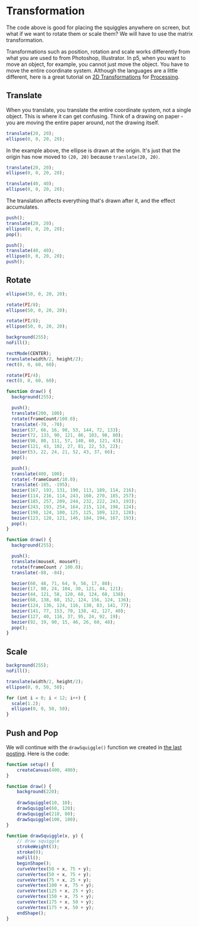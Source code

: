 # Transformation

The code above is good for placing the squiggles anywhere on screen, but what if we want to rotate them or scale them? We will have to use the matrix transformation.

Transformations such as position, rotation and scale works differently from what you are used to from Photoshop, Illustrator. In p5, when you want to move an object, for example, you cannot just move the object. You have to move the entire coordinate system. Although the languages are a little different, here is a great tutorial on [2D Transformations](https://processing.org/tutorials/transform2d/) for [Processing](http://processing.org).


## Translate

When you translate, you translate the entire coordinate system, not a single object. This is where it can get confusing. Think of a drawing on paper - you are moving the entire paper around, not the drawing itself.

```js
translate(20, 20);
ellipse(0, 0, 20, 20);
```
In the example above, the ellipse is drawn at the origin. It's just that the origin has now moved to `(20, 20)` because `translate(20, 20)`.


```js
translate(20, 20);
ellipse(0, 0, 20, 20);

translate(40, 40);
ellipse(0, 0, 20, 20);
```
The translation affects everything that's drawn after it, and the effect accumulates.

```js
push();
translate(20, 20);
ellipse(0, 0, 20, 20);
pop();

push();
translate(40, 40);
ellipse(0, 0, 20, 20);
push();
```

## Rotate
```js
ellipse(50, 0, 20, 20);

rotate(PI/8);
ellipse(50, 0, 20, 20);

rotate(PI/8);
ellipse(50, 0, 20, 20);
```

```js
background(255);
noFill();

rectMode(CENTER);
translate(width/2, height/2);
rect(0, 0, 60, 60);

rotate(PI/4);
rect(0, 0, 60, 60);
```

```js
function draw() {
  background(255);

  push();
  translate(200, 100);
  rotate(frameCount/100.0); 
  translate(-70, -70); 
  bezier(37, 66, 16, 98, 53, 144, 72, 133);
  bezier(72, 133, 90, 121, 86, 103, 98, 80);
  bezier(98, 80, 111, 57, 140, 60, 121, 43);
  bezier(121, 43, 102, 27, 81, 22, 53, 22);
  bezier(53, 22, 24, 21, 52, 43, 37, 66);
  pop();

  push();
  translate(400, 100);
  rotate(-frameCount/10.0);
  translate(-185, -195);
  bezier(167, 193, 131, 190, 113, 189, 114, 216);
  bezier(114, 216, 114, 243, 160, 270, 185, 257);
  bezier(185, 257, 209, 244, 232, 222, 243, 193);
  bezier(243, 193, 254, 164, 215, 124, 198, 124);
  bezier(198, 124, 180, 125, 125, 109, 123, 128);
  bezier(123, 128, 121, 146, 184, 194, 167, 193);
  pop();
}
```

```js
function draw() {
  background(255);

  push();
  translate(mouseX, mouseY);
  rotate(frameCount / 100.0);
  translate(-88, -84);

  bezier(60, 48, 71, 64, 9, 56, 17, 80);
  bezier(17, 80, 24, 104, 30, 121, 44, 121);
  bezier(44, 121, 58, 120, 68, 124, 68, 138);
  bezier(68, 138, 68, 152, 124, 156, 124, 136);
  bezier(124, 136, 124, 116, 130, 83, 141, 77);
  bezier(141, 77, 153, 70, 138, 42, 127, 40);
  bezier(127, 40, 116, 37, 95, 24, 92, 19);
  bezier(92, 19, 90, 15, 46, 26, 60, 48);
  pop();
}
```

## Scale
```js
background(255);
noFill();

translate(width/2, height/2);
ellipse(0, 0, 50, 50);

for (int i = 0; i < 12; i++) {
  scale(1.2);
  ellipse(0, 0, 50, 50);
}
```


## Push and Pop



We will continue with the `drawSquiggle()` function we created in [the last posting](w4-function.md). Here is the code:

```js
function setup() {
	createCanvas(400, 400);
}

function draw() {
	background(220);
	
	drawSquiggle(10, 10);
	drawSquiggle(60, 120);
	drawSquiggle(210, 80);
	drawSquiggle(100, 180);
}

function drawSquiggle(x, y) {
	// draw squiggle
	strokeWeight(3);
	stroke(0);
	noFill();
	beginShape();
	curveVertex(50 + x, 75 + y);
	curveVertex(50 + x, 75 + y);
	curveVertex(75 + x, 25 + y);
	curveVertex(100 + x, 75 + y);
	curveVertex(125 + x, 25 + y);
	curveVertex(150 + x, 75 + y);
	curveVertex(175 + x, 50 + y);
	curveVertex(175 + x, 50 + y);
	endShape();
}
```
